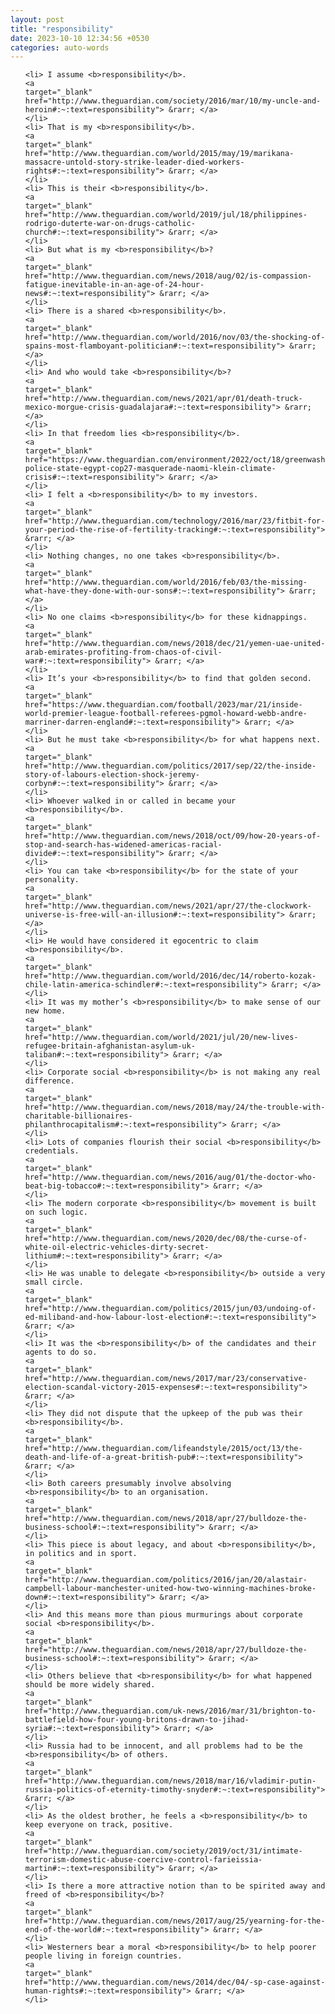 ```yaml
---
layout: post
title: "responsibility"
date: 2023-10-10 12:34:56 +0530
categories: auto-words
---
```

<ol>

    <li> I assume <b>responsibility</b>.
    <a 
    target="_blank" 
    href="http://www.theguardian.com/society/2016/mar/10/my-uncle-and-heroin#:~:text=responsibility"> &rarr; </a>
    </li>
    <li> That is my <b>responsibility</b>.
    <a 
    target="_blank" 
    href="http://www.theguardian.com/world/2015/may/19/marikana-massacre-untold-story-strike-leader-died-workers-rights#:~:text=responsibility"> &rarr; </a>
    </li>
    <li> This is their <b>responsibility</b>.
    <a 
    target="_blank" 
    href="http://www.theguardian.com/world/2019/jul/18/philippines-rodrigo-duterte-war-on-drugs-catholic-church#:~:text=responsibility"> &rarr; </a>
    </li>
    <li> But what is my <b>responsibility</b>?
    <a 
    target="_blank" 
    href="http://www.theguardian.com/news/2018/aug/02/is-compassion-fatigue-inevitable-in-an-age-of-24-hour-news#:~:text=responsibility"> &rarr; </a>
    </li>
    <li> There is a shared <b>responsibility</b>.
    <a 
    target="_blank" 
    href="http://www.theguardian.com/world/2016/nov/03/the-shocking-of-spains-most-flamboyant-politician#:~:text=responsibility"> &rarr; </a>
    </li>
    <li> And who would take <b>responsibility</b>?
    <a 
    target="_blank" 
    href="http://www.theguardian.com/news/2021/apr/01/death-truck-mexico-morgue-crisis-guadalajara#:~:text=responsibility"> &rarr; </a>
    </li>
    <li> In that freedom lies <b>responsibility</b>.
    <a 
    target="_blank" 
    href="https://www.theguardian.com/environment/2022/oct/18/greenwashing-police-state-egypt-cop27-masquerade-naomi-klein-climate-crisis#:~:text=responsibility"> &rarr; </a>
    </li>
    <li> I felt a <b>responsibility</b> to my investors.
    <a 
    target="_blank" 
    href="http://www.theguardian.com/technology/2016/mar/23/fitbit-for-your-period-the-rise-of-fertility-tracking#:~:text=responsibility"> &rarr; </a>
    </li>
    <li> Nothing changes, no one takes <b>responsibility</b>.
    <a 
    target="_blank" 
    href="http://www.theguardian.com/world/2016/feb/03/the-missing-what-have-they-done-with-our-sons#:~:text=responsibility"> &rarr; </a>
    </li>
    <li> No one claims <b>responsibility</b> for these kidnappings.
    <a 
    target="_blank" 
    href="http://www.theguardian.com/news/2018/dec/21/yemen-uae-united-arab-emirates-profiting-from-chaos-of-civil-war#:~:text=responsibility"> &rarr; </a>
    </li>
    <li> It’s your <b>responsibility</b> to find that golden second.
    <a 
    target="_blank" 
    href="https://www.theguardian.com/football/2023/mar/21/inside-world-premier-league-football-referees-pgmol-howard-webb-andre-marriner-darren-england#:~:text=responsibility"> &rarr; </a>
    </li>
    <li> But he must take <b>responsibility</b> for what happens next.
    <a 
    target="_blank" 
    href="http://www.theguardian.com/politics/2017/sep/22/the-inside-story-of-labours-election-shock-jeremy-corbyn#:~:text=responsibility"> &rarr; </a>
    </li>
    <li> Whoever walked in or called in became your <b>responsibility</b>.
    <a 
    target="_blank" 
    href="http://www.theguardian.com/news/2018/oct/09/how-20-years-of-stop-and-search-has-widened-americas-racial-divide#:~:text=responsibility"> &rarr; </a>
    </li>
    <li> You can take <b>responsibility</b> for the state of your personality.
    <a 
    target="_blank" 
    href="http://www.theguardian.com/news/2021/apr/27/the-clockwork-universe-is-free-will-an-illusion#:~:text=responsibility"> &rarr; </a>
    </li>
    <li> He would have considered it egocentric to claim <b>responsibility</b>.
    <a 
    target="_blank" 
    href="http://www.theguardian.com/world/2016/dec/14/roberto-kozak-chile-latin-america-schindler#:~:text=responsibility"> &rarr; </a>
    </li>
    <li> It was my mother’s <b>responsibility</b> to make sense of our new home.
    <a 
    target="_blank" 
    href="http://www.theguardian.com/world/2021/jul/20/new-lives-refugee-britain-afghanistan-asylum-uk-taliban#:~:text=responsibility"> &rarr; </a>
    </li>
    <li> Corporate social <b>responsibility</b> is not making any real difference.
    <a 
    target="_blank" 
    href="http://www.theguardian.com/news/2018/may/24/the-trouble-with-charitable-billionaires-philanthrocapitalism#:~:text=responsibility"> &rarr; </a>
    </li>
    <li> Lots of companies flourish their social <b>responsibility</b> credentials.
    <a 
    target="_blank" 
    href="http://www.theguardian.com/news/2016/aug/01/the-doctor-who-beat-big-tobacco#:~:text=responsibility"> &rarr; </a>
    </li>
    <li> The modern corporate <b>responsibility</b> movement is built on such logic.
    <a 
    target="_blank" 
    href="http://www.theguardian.com/news/2020/dec/08/the-curse-of-white-oil-electric-vehicles-dirty-secret-lithium#:~:text=responsibility"> &rarr; </a>
    </li>
    <li> He was unable to delegate <b>responsibility</b> outside a very small circle.
    <a 
    target="_blank" 
    href="http://www.theguardian.com/politics/2015/jun/03/undoing-of-ed-miliband-and-how-labour-lost-election#:~:text=responsibility"> &rarr; </a>
    </li>
    <li> It was the <b>responsibility</b> of the candidates and their agents to do so.
    <a 
    target="_blank" 
    href="http://www.theguardian.com/news/2017/mar/23/conservative-election-scandal-victory-2015-expenses#:~:text=responsibility"> &rarr; </a>
    </li>
    <li> They did not dispute that the upkeep of the pub was their <b>responsibility</b>.
    <a 
    target="_blank" 
    href="http://www.theguardian.com/lifeandstyle/2015/oct/13/the-death-and-life-of-a-great-british-pub#:~:text=responsibility"> &rarr; </a>
    </li>
    <li> Both careers presumably involve absolving <b>responsibility</b> to an organisation.
    <a 
    target="_blank" 
    href="http://www.theguardian.com/news/2018/apr/27/bulldoze-the-business-school#:~:text=responsibility"> &rarr; </a>
    </li>
    <li> This piece is about legacy, and about <b>responsibility</b>, in politics and in sport.
    <a 
    target="_blank" 
    href="http://www.theguardian.com/politics/2016/jan/20/alastair-campbell-labour-manchester-united-how-two-winning-machines-broke-down#:~:text=responsibility"> &rarr; </a>
    </li>
    <li> And this means more than pious murmurings about corporate social <b>responsibility</b>.
    <a 
    target="_blank" 
    href="http://www.theguardian.com/news/2018/apr/27/bulldoze-the-business-school#:~:text=responsibility"> &rarr; </a>
    </li>
    <li> Others believe that <b>responsibility</b> for what happened should be more widely shared.
    <a 
    target="_blank" 
    href="http://www.theguardian.com/uk-news/2016/mar/31/brighton-to-battlefield-how-four-young-britons-drawn-to-jihad-syria#:~:text=responsibility"> &rarr; </a>
    </li>
    <li> Russia had to be innocent, and all problems had to be the <b>responsibility</b> of others.
    <a 
    target="_blank" 
    href="http://www.theguardian.com/news/2018/mar/16/vladimir-putin-russia-politics-of-eternity-timothy-snyder#:~:text=responsibility"> &rarr; </a>
    </li>
    <li> As the oldest brother, he feels a <b>responsibility</b> to keep everyone on track, positive.
    <a 
    target="_blank" 
    href="http://www.theguardian.com/society/2019/oct/31/intimate-terrorism-domestic-abuse-coercive-control-farieissia-martin#:~:text=responsibility"> &rarr; </a>
    </li>
    <li> Is there a more attractive notion than to be spirited away and freed of <b>responsibility</b>?
    <a 
    target="_blank" 
    href="http://www.theguardian.com/news/2017/aug/25/yearning-for-the-end-of-the-world#:~:text=responsibility"> &rarr; </a>
    </li>
    <li> Westerners bear a moral <b>responsibility</b> to help poorer people living in foreign countries.
    <a 
    target="_blank" 
    href="http://www.theguardian.com/news/2014/dec/04/-sp-case-against-human-rights#:~:text=responsibility"> &rarr; </a>
    </li>